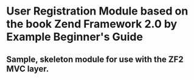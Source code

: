 User Registration Module based on the book Zend Framework 2.0 by Example Beginner's Guide
===

Sample, skeleton module for use with the ZF2 MVC layer.
---